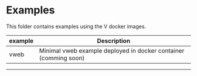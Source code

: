 # Examples

This folder contains examples using the V docker images. 

| example         | Description                                         |
| --------------- | --------------------------------------------------- |
| vweb            | Minimal vweb example deployed in docker container (comming soon) |

----
